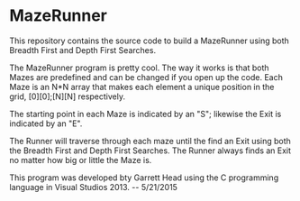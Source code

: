 # MazeRunner
This repository contains the source code to build a MazeRunner using both Breadth First and Depth First Searches.


The MazeRunner program is pretty cool. The way it works is that both Mazes are predefined and can be changed if you open up the code. Each Maze is an N*N array that makes each element a unique position in the grid, [0][0];[N][N] respectively.

The starting point in each Maze is indicated by an "S"; likewise the Exit is indicated by an "E".

The Runner will traverse through each maze until the find an Exit using both the Breadth First and Depth First Searches. The Runner always finds an Exit no matter how big or little the Maze is.


This program was developed bty Garrett Head using the C programming language in Visual Studios 2013. -- 5/21/2015
